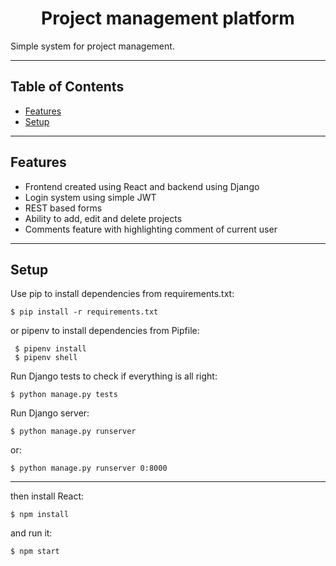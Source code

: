 <h1 align="center"> Project management platform </h1>

Simple system for project management.

---

## Table of Contents

- [Features](#features)
- [Setup](#setup)

---

## Features
- Frontend created using React and backend using Django
- Login system using simple JWT
- REST based forms
- Ability to add, edit and delete projects
- Comments feature with highlighting comment of current user

---

## Setup

Use pip to install dependencies from requirements.txt:

  ```
  $ pip install -r requirements.txt
  ````

or pipenv to install dependencies from Pipfile:

  ```
   $ pipenv install
   $ pipenv shell
  ```

Run Django tests to check if everything is all right:

  ```
  $ python manage.py tests
  ```

Run Django server:

  ```
  $ python manage.py runserver
  ```

or:

  ```
  $ python manage.py runserver 0:8000
  ```

---

then install React:

  ```
  $ npm install
  ```
  
and run it:

  ```
  $ npm start
  ```
